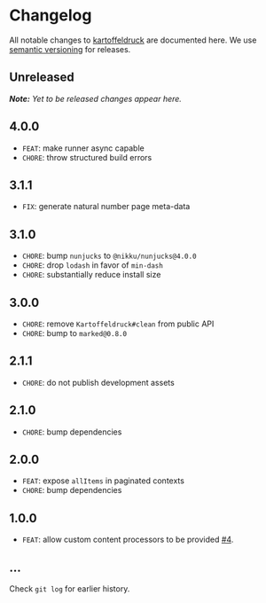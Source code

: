 # Changelog

All notable changes to [kartoffeldruck](https://github.com/nikku/kartoffeldruck) are documented here. We use [semantic versioning](http://semver.org/) for releases.

## Unreleased

___Note:__ Yet to be released changes appear here._

## 4.0.0

* `FEAT`: make runner async capable
* `CHORE`: throw structured build errors

## 3.1.1

* `FIX`: generate natural number page meta-data

## 3.1.0

* `CHORE`: bump `nunjucks` to `@nikku/nunjucks@4.0.0`
* `CHORE`: drop `lodash` in favor of `min-dash`
* `CHORE`: substantially reduce install size

## 3.0.0

* `CHORE`: remove `Kartoffeldruck#clean` from public API
* `CHORE`: bump to `marked@0.8.0`

## 2.1.1

* `CHORE`: do not publish development assets

## 2.1.0

* `CHORE`: bump dependencies

## 2.0.0

* `FEAT`: expose `allItems` in paginated contexts
* `CHORE`: bump dependencies

## 1.0.0

* `FEAT`: allow custom content processors to be provided [#4](https://github.com/nikku/kartoffeldruck/issues/4).

## ...

Check `git log` for earlier history.